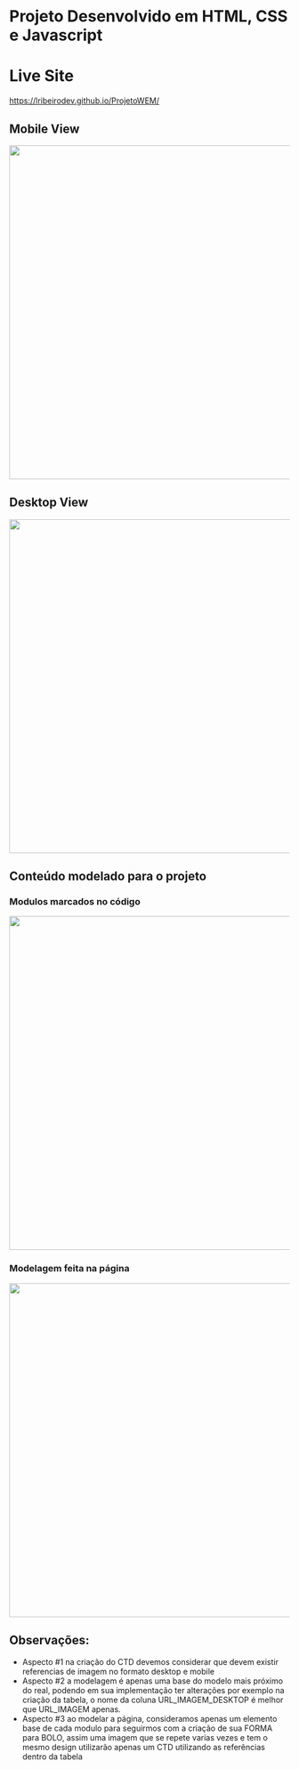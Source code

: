 # Projeto Desenvolvido em HTML, CSS e Javascript

# Live Site
https://lribeirodev.github.io/ProjetoWEM/

## Mobile View
<img src="/../master/static_files/screenshots/mobile.png" height="600px"/>

## Desktop View
<img src="/../master/static_files/screenshots/desktop.png" width="600px"/>

## Conteúdo modelado para o projeto

### Modulos marcados no código
<img src="/../master/static_files/modelagem/Modulos.png" width="600px"/>

### Modelagem feita na página
<img src="/../master/static_files/modelagem/Modelagem.png" width="600px"/>

<h2> Observações: </h2>
<ul>
<li>Aspecto #1 na criação do CTD devemos considerar que devem existir referencias de imagem no formato desktop e mobile</li>

<li>Aspecto #2 a modelagem é apenas uma base do modelo mais próximo do real, podendo em sua implementação ter alterações por exemplo na criação da tabela, o nome da coluna URL_IMAGEM_DESKTOP é melhor que URL_IMAGEM apenas.</li>

<li>Aspecto #3 ao modelar a página, consideramos apenas um elemento base de cada modulo para seguirmos com a criação de sua FORMA para BOLO, assim uma imagem que se repete varias vezes e tem o mesmo design utilizarão apenas um CTD utilizando as referências dentro da tabela</li>
</ul>